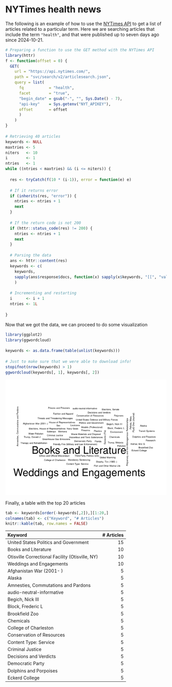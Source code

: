 
# NYTimes health news

The following is an example of how to use the [NYTimes
API](https://developer.nytimes.com/) to get a list of articles related
to a particular term. Here we are searching articles that include the
term `"health"`, and that were published up to seven days ago since
2024-10-21.

``` r
# Preparing a function to use the GET method with the NYTimes API
library(httr)
f <- function(offset = 0) {
  GET(
    url = "https://api.nytimes.com/",
    path = "svc/search/v2/articlesearch.json",
    query = list(
      fq           = "health",
      facet        = "true",
      "begin_date" = gsub("-", "", Sys.Date() - 7),
      "api-key"    = Sys.getenv("NYT_APIKEY"),
      offset       = offset
      )
    )
}

# Retrieving 40 articles
keywords <- NULL
maxtries <- 5
niters   <- 10
i        <- 1
ntries   <- 1
while ((ntries < maxtries) && (i <= niters)) {
  
  res <- tryCatch(f(10 * (i-1)), error = function(e) e)
  
  # If it returns error
  if (inherits(res, "error")) {
    ntries <- ntries + 1
    next
  }
  
  # If the return code is not 200
  if (httr::status_code(res) != 200) {
    ntries <- ntries + 1
    next
  }
  
  # Parsing the data
  ans <- httr::content(res)
  keywords <- c(
    keywords,
    sapply(ans$response$docs, function(x) sapply(x$keywords, "[[", "value"))
    )
  
  # Incrementing and restarting
  i      <- i + 1
  ntries <- 1L
  
}
```

Now that we got the data, we can proceed to do some visualization

``` r
library(ggplot2)
library(ggwordcloud)

keywords <- as.data.frame(table(unlist(keywords)))

# Just to make sure that we were able to download info!
stopifnot(nrow(keywords) > 1)
ggwordcloud(keywords[, 1], keywords[, 2])
```

![](README_files/figure-gfm/preparing-data-1.png)<!-- -->

Finally, a table with the top 20 articles

``` r
tab <- keywords[order(-keywords[,2]),][1:20,]
colnames(tab) <- c("Keyword", "# Articles")
knitr::kable(tab, row.names = FALSE)
```

| Keyword                                         | \# Articles |
|:------------------------------------------------|------------:|
| United States Politics and Government           |          15 |
| Books and Literature                            |          10 |
| Otisville Correctional Facility (Otisville, NY) |          10 |
| Weddings and Engagements                        |          10 |
| Afghanistan War (2001- )                        |           5 |
| Alaska                                          |           5 |
| Amnesties, Commutations and Pardons             |           5 |
| audio-neutral-informative                       |           5 |
| Begich, Nick III                                |           5 |
| Block, Frederic L                               |           5 |
| Brookfield Zoo                                  |           5 |
| Chemicals                                       |           5 |
| College of Charleston                           |           5 |
| Conservation of Resources                       |           5 |
| Content Type: Service                           |           5 |
| Criminal Justice                                |           5 |
| Decisions and Verdicts                          |           5 |
| Democratic Party                                |           5 |
| Dolphins and Porpoises                          |           5 |
| Eckerd College                                  |           5 |
